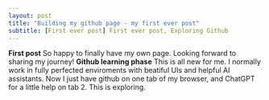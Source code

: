 ```yaml
---
layout: post
title: "Building my github page - my first ever post"
subtitle: [First ever post] First ever post, Exploring Github
---
```

**First post** So happy to finally have my own page. Looking forward to sharing my journey!
**Github learning phase** This is all new for me. I normally work in fully perfected enviroments with beatiful UIs and helpful AI assistants. Now I just have github on one tab of my browser, and ChatGPT for a little help on tab 2. This is exploring.
